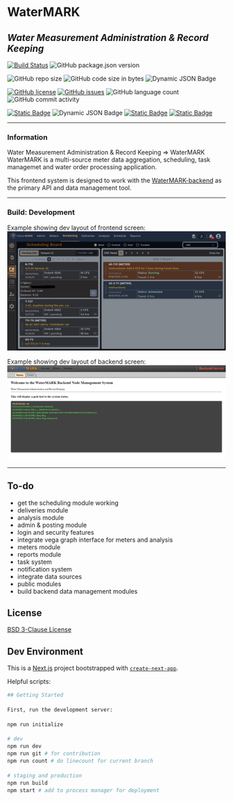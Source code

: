 # WaterMARK

## _Water Measurement Administration & Record Keeping_

[![Build Status](https://img.shields.io/static/v1?label=build&message=development&color=red)](https://img.shields.io)
![GitHub package.json version](https://img.shields.io/github/package-json/v/mikelambson/WaterMARK)
<!-- ![Dynamic JSON Badge](https://img.shields.io/badge/dynamic/json?url=https%3A%2F%2Fraw.githubusercontent.com%2Fmikelambson%2FWaterMARK%2Fmaster%2Fpackage.json&query=%24.version&label=version) -->
![GitHub repo size](https://img.shields.io/github/repo-size/mikelambson/WaterMARK)
![GitHub code size in bytes](https://img.shields.io/github/languages/code-size/mikelambson/WaterMARK)
![Dynamic JSON Badge](https://img.shields.io/badge/dynamic/json?url=https%3A%2F%2Fraw.githubusercontent.com%2Fmikelambson%2FWaterMARK%2Fmaster%2Fpackage.json&query=%24.linecount&label=total%20lines&color=333222)

[![GitHub license](https://img.shields.io/github/license/mikelambson/WaterMARK?color=darkgreen)](https://github.com/mikelambson/WaterMARK/blob/main/LICENSE)
[![GitHub issues](https://img.shields.io/github/issues/mikelambson/WaterMARK)](https://github.com/mikelambson/WaterMARK/issues)
![GitHub language count](https://img.shields.io/github/languages/count/mikelambson/WaterMARK)
![GitHub commit activity](https://img.shields.io/github/commit-activity/t/mikelambson/WaterMARK)

[![Static Badge](https://img.shields.io/badge/node->20.10.0-44bf16)](https://ui.shadcn.com/)
![Dynamic JSON Badge](https://img.shields.io/badge/dynamic/json?url=https%3A%2F%2Fraw.githubusercontent.com%2Fmikelambson%2FWaterMARK%2Fmaster%2Fpackage.json&query=%24.dependencies.next&label=nextjs&color=111111)
[![Static Badge](https://img.shields.io/badge/state_management-Zustand-%23422136)](https://www.npmjs.com/package/zustand)
[![Static Badge](https://img.shields.io/badge/components-Shadcn%2FUI-111111)](https://ui.shadcn.com/)

___

### Information

Water Measurement Administration & Record Keeping => WaterMARK  
WaterMARK is a multi-source meter data aggregation, scheduling, task managemet and water order processing application.

This frontend system is designed to work with the [WaterMARK-backend](https://github.com/mikelambson/watermark-backend) as the primary API and data management tool.

___

### Build: Development

Example showing dev layout of frontend screen:
![Frontend Image](frontend.png)

Example showing dev layout of backend screen:
![Backend Image](backend.png)

___

## To-do

- get the scheduling module working
- deliveries module
- analysis module
- admin & posting module
- login and security features
- integrate vega graph interface for meters and analysis
- meters module
- reports module
- task system
- notification system
- integrate data sources
- public modules
- build backend data management modules

## License

[BSD 3-Clause License](./LICENSE)

## Dev Environment

This is a [Next.js](https://nextjs.org/) project bootstrapped with [`create-next-app`](https://github.com/vercel/next.js/tree/canary/packages/create-next-app).

Helpful scripts:

```sh
## Getting Started

First, run the development server:

npm run initialize

# dev
npm run dev
npm run git # for contribution
npm run count # do linecount for current branch

# staging and production
npm run build
npm start # add to process manager for deployment

```
